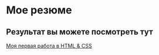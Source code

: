 # Мое резюме

## Результат вы можете посмотреть тут

[Моя первая работа в HTML & CSS](https://katunim.github.io/resume/)
